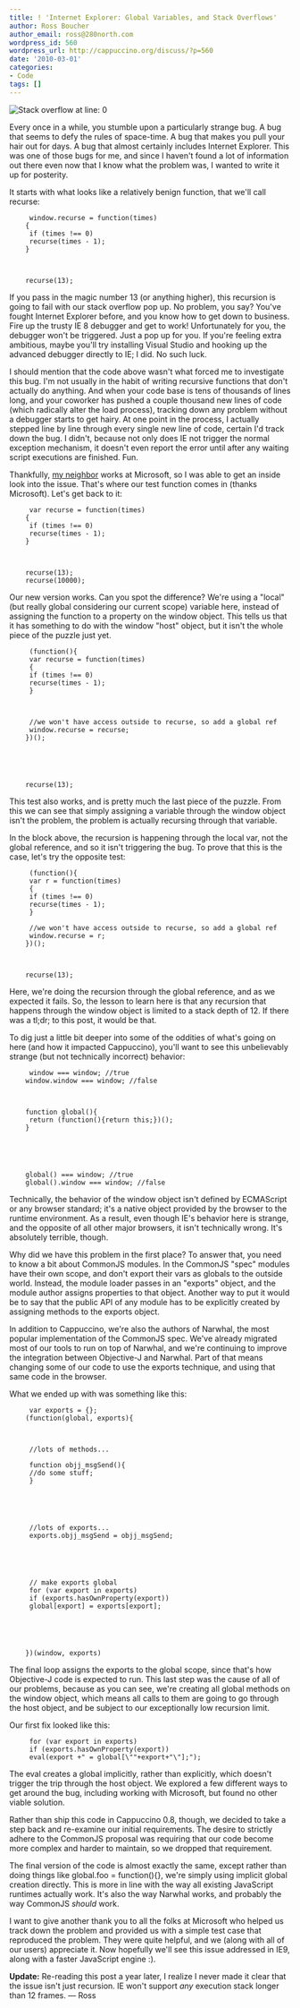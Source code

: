 ```yaml
---
title: ! 'Internet Explorer: Global Variables, and Stack Overflows'
author: Ross Boucher
author_email: ross@280north.com
wordpress_id: 560
wordpress_url: http://cappuccino.org/discuss/?p=560
date: '2010-03-01'
categories:
- Code
tags: []
---
```



![Stack overflow at line: 0](http://rossboucher.com/wp-content/uploads/2010/03/StackOverflow.jpg)

Every once in a while, you stumble upon a particularly strange bug. A bug that seems to defy the rules of space-time. A bug that makes you pull your hair out for days. A bug that almost certainly includes Internet Explorer. This was one of those bugs for me, and since I haven't found a lot of information out there even now that I know what the problem was, I wanted to write it up for posterity.

It starts with what looks like a relatively benign function, that we'll call recurse:

		 window.recurse = function(times)
		{
		 if (times !== 0)
		 recurse(times - 1);
		}



		recurse(13);




If you pass in the magic number 13 (or anything higher), this recursion is going to fail with our stack overflow pop up. No problem, you say? You've fought Internet Explorer before, and you know how to get down to business. Fire up the trusty IE 8 debugger and get to work! Unfortunately for you, the debugger won't be triggered. Just a pop up for you. If you're feeling extra ambitious, maybe you'll try installing Visual Studio and hooking up the advanced debugger directly to IE; I did. No such luck.

I should mention that the code above wasn't what forced me to investigate this bug. I'm not usually in the habit of writing recursive functions that don't actually do anything. And when your code base is tens of thousands of lines long, and your coworker has pushed a
couple thousand new lines of code (which radically alter the load process), tracking down any problem without a debugger starts to get hairy. At one point in the process, I actually stepped line by line through every single new line of code, certain I'd track down the bug. I didn't, because not only does IE not trigger the normal exception mechanism, it doesn't even report the error until after any waiting script executions are finished. Fun.

Thankfully, [my neighbor](http://joel.franusic.com) works at Microsoft, so I was able to get an inside look into the issue. That's where our test function comes in (thanks Microsoft). Let's get back to it:

		 var recurse = function(times)
		{
		 if (times !== 0)
		 recurse(times - 1);
		}



		recurse(13);
		recurse(10000);




Our new version works. Can you spot the difference? We're using a "local" (but really global considering our current scope) variable here, instead of assigning the function to a property on the window object. This tells us that it has something to do with the window "host" object, but it isn't the whole piece of the puzzle just yet.

		 (function(){
		 var recurse = function(times)
		 {
		 if (times !== 0)
		 recurse(times - 1);
		 }



		 //we won't have access outside to recurse, so add a global ref
		 window.recurse = recurse;
		})();





		recurse(13);




This test also works, and is pretty much the last piece of the puzzle. From this we can see that simply assigning a variable through the window object isn't the problem, the problem is actually recursing through that variable.

In the block above, the recursion is happening through the local var, not the global reference, and so it isn't triggering the bug. To prove that this is the case, let's try the opposite test:

		 (function(){
		 var r = function(times)
		 {
		 if (times !== 0)
		 recurse(times - 1);
		 }

		 //we won't have access outside to recurse, so add a global ref
		 window.recurse = r;
		})();



		recurse(13);




Here, we're doing the recursion through the global reference, and as we expected it fails. So, the lesson to learn here is that any recursion that happens through the window object is limited to a stack depth of 12. If there was a tl;dr; to this post, it would be that.

To dig just a little bit deeper into some of the oddities of what's going on here (and how it impacted Cappuccino), you'll want to see this unbelievably strange (but not technically incorrect) behavior:

		 window === window; //true
		window.window === window; //false



		function global(){
		 return (function(){return this;})();
		}





		global() === window; //true
		global().window === window; //false




Technically, the behavior of the window object isn't defined by ECMAScript or any browser standard; it's a native object provided by the browser to the runtime environment. As a result, even though IE's behavior here is strange, and the opposite of all other major browsers, it isn't technically wrong. It's absolutely terrible, though.

Why did we have this problem in the first place? To answer that, you need to know a bit about CommonJS modules. In the CommonJS "spec" modules have their own scope, and don't export their vars as globals to the outside world. Instead, the module loader passes in an "exports" object, and the module author assigns properties to that object. Another way to put it would be to say that the public API of any module has to be explicitly created by assigning methods to the exports object.

In addition to Cappuccino, we're also the authors of Narwhal, the most popular implementation of the CommonJS spec. We've already migrated most of our tools to run on top of Narwhal, and we're continuing to improve the integration between Objective-J and Narwhal. Part of that means changing some of our code to use the exports technique, and using that same code in the browser.

What we ended up with was something like this:

		 var exports = {};
		(function(global, exports){



		 //lots of methods...

		 function objj_msgSend(){
		 //do some stuff;
		 }





		 //lots of exports...
		 exports.objj_msgSend = objj_msgSend;





		 // make exports global
		 for (var export in exports)
		 if (exports.hasOwnProperty(export))
		 global[export] = exports[export];





		})(window, exports)




The final loop assigns the exports to the global scope, since that's how Objective-J code is expected to run. This last step was the cause of all of our problems, because as you can see, we're creating all global methods on the window object, which means all calls to them are going to go through the host object, and be subject to our exceptionally low recursion limit.

Our first fix looked like this:

		 for (var export in exports)
		 if (exports.hasOwnProperty(export))
		 eval(export +" = global[\""+export+"\"];");


The eval creates a global implicitly, rather than explicitly, which doesn't trigger the trip through the host object. We explored a few different ways to get around the bug, including working with Microsoft, but found no other viable solution.

Rather than ship this code in Cappuccino 0.8, though, we decided to take a step back and re-examine our initial requirements. The desire to strictly adhere to the CommonJS proposal was requiring that our code become more complex and harder to maintain, so we dropped that requirement.

The final version of the code is almost exactly the same, except rather than doing things like global.foo = function(){}, we're simply using implicit global creation directly. This is more in line with the way all existing JavaScript runtimes actually work. It's also the way Narwhal works, and probably the way CommonJS _should_ work.

I want to give another thank you to all the folks at Microsoft who helped us track down the problem and provided us with a simple test case that reproduced the problem. They were quite helpful, and we (along with all of our users) appreciate it. Now hopefully we'll see this issue addressed in IE9, along with a faster JavaScript engine :).

**Update:** Re-reading this post a year later, I realize I never made it clear that the issue isn't just recursion. IE won't support _any_ execution stack longer than 12 frames. &mdash; Ross



